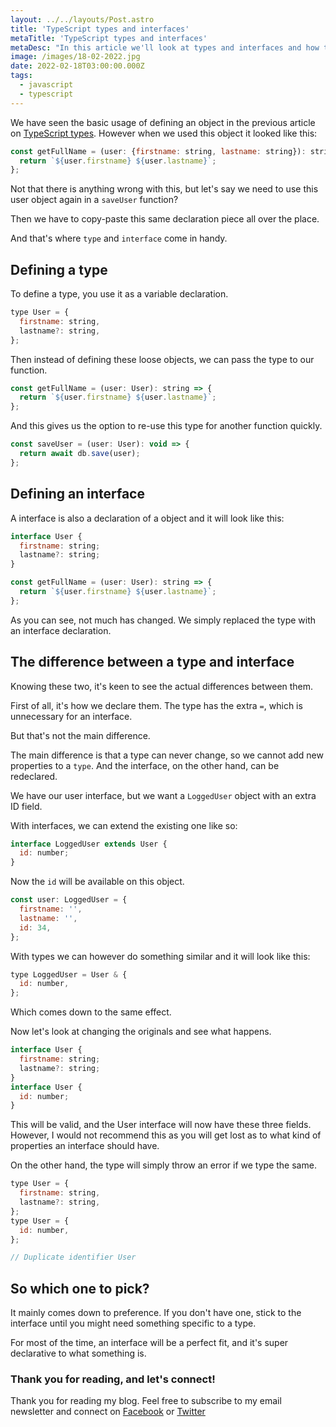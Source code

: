 ```yaml
---
layout: ../../layouts/Post.astro
title: 'TypeScript types and interfaces'
metaTitle: 'TypeScript types and interfaces'
metaDesc: "In this article we'll look at types and interfaces and how to use them in TypeScript"
image: /images/18-02-2022.jpg
date: 2022-02-18T03:00:00.000Z
tags:
  - javascript
  - typescript
---
```


We have seen the basic usage of defining an object in the previous article on [TypeScript types](https://daily-dev-tips.com/posts/the-types-in-typescript/). However when we used this object it looked like this:

```js
const getFullName = (user: {firstname: string, lastname: string}): string => {
  return `${user.firstname} ${user.lastname}`;
};
```

Not that there is anything wrong with this, but let's say we need to use this user object again in a `saveUser` function?

Then we have to copy-paste this same declaration piece all over the place.

And that's where `type` and `interface` come in handy.

## Defining a type

To define a type, you use it as a variable declaration.

```js
type User = {
  firstname: string,
  lastname?: string,
};
```

Then instead of defining these loose objects, we can pass the type to our function.

```js
const getFullName = (user: User): string => {
  return `${user.firstname} ${user.lastname}`;
};
```

And this gives us the option to re-use this type for another function quickly.

```js
const saveUser = (user: User): void => {
  return await db.save(user);
};
```

## Defining an interface

A interface is also a declaration of a object and it will look like this:

```js
interface User {
  firstname: string;
  lastname?: string;
}

const getFullName = (user: User): string => {
  return `${user.firstname} ${user.lastname}`;
};
```

As you can see, not much has changed. We simply replaced the type with an interface declaration.

## The difference between a type and interface

Knowing these two, it's keen to see the actual differences between them.

First of all, it's how we declare them. The type has the extra `=`, which is unnecessary for an interface.

But that's not the main difference.

The main difference is that a type can never change, so we cannot add new properties to a `type`. And the interface, on the other hand, can be redeclared.

We have our user interface, but we want a `LoggedUser` object with an extra ID field.

With interfaces, we can extend the existing one like so:

```js
interface LoggedUser extends User {
  id: number;
}
```

Now the `id` will be available on this object.

```js
const user: LoggedUser = {
  firstname: '',
  lastname: '',
  id: 34,
};
```

With types we can however do something similar and it will look like this:

```js
type LoggedUser = User & {
  id: number,
};
```

Which comes down to the same effect.

Now let's look at changing the originals and see what happens.

```js
interface User {
  firstname: string;
  lastname?: string;
}
interface User {
  id: number;
}
```

This will be valid, and the User interface will now have these three fields.
However, I would not recommend this as you will get lost as to what kind of properties an interface should have.

On the other hand, the type will simply throw an error if we type the same.

```js
type User = {
  firstname: string,
  lastname?: string,
};
type User = {
  id: number,
};

// Duplicate identifier User
```

## So which one to pick?

It mainly comes down to preference. If you don't have one, stick to the interface until you might need something specific to a type.

For most of the time, an interface will be a perfect fit, and it's super declarative to what something is.

### Thank you for reading, and let's connect!

Thank you for reading my blog. Feel free to subscribe to my email newsletter and connect on [Facebook](https://www.facebook.com/DailyDevTipsBlog) or [Twitter](https://twitter.com/DailyDevTips1)
